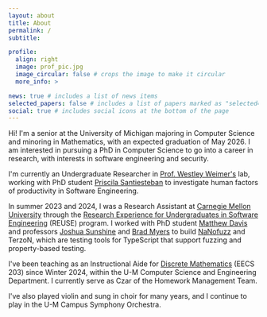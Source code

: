 ```yaml
---
layout: about
title: About
permalink: /
subtitle:

profile:
  align: right
  image: prof_pic.jpg
  image_circular: false # crops the image to make it circular
  more_info: >

news: true # includes a list of news items
selected_papers: false # includes a list of papers marked as "selected={true}"
social: true # includes social icons at the bottom of the page
---
```


Hi! I'm a senior at the University of Michigan majoring in Computer Science and minoring in Mathematics, with an expected graduation of May 2026. I am interested in pursuing a PhD in Computer Science to go into a career in research, with interests in software engineering and security.

I'm currently an Undergraduate Researcher in [Prof. Westley Weimer's](https://web.eecs.umich.edu/~weimerw/) lab, working with PhD student [Priscila Santiesteban](https://pasantiesteban.github.io/ps.gitbub.io/) to investigate human factors of productivity in Software Engineering.

In summer 2023 and 2024, I was a Research Assistant at [Carnegie Mellon University](https://s3d.cmu.edu/) through the [Research Experience for Undergraduates in Software Engineering](https://www.cmu.edu/scs/s3d/reuse/) (REUSE) program. I worked with PhD student [Matthew Davis](https://cmumatt.github.io/) and professors [Joshua Sunshine](https://www.cs.cmu.edu/~jssunshi/) and [Brad Myers](https://www.cs.cmu.edu/~bam/) to build [NaNofuzz](https://marketplace.visualstudio.com/items?itemName=penrose.nanofuzz) and TerzoN, which are testing tools for TypeScript that support fuzzing and property-based testing.

I've been teaching as an Instructional Aide for [Discrete Mathematics](https://ece.engin.umich.edu/academics/course-information/course-descriptions/eecs-203/) (EECS 203) since Winter 2024, within the U-M Computer Science and Engineering Department. I currently serve as Czar of the Homework Management Team.

I've also played violin and sung in choir for many years, and I continue to play in the U-M Campus Symphony Orchestra.
